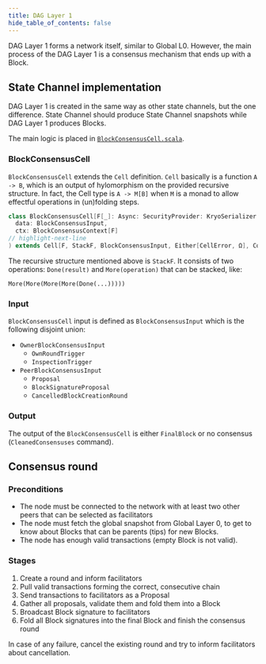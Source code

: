 ```yaml
---
title: DAG Layer 1
hide_table_of_contents: false
---
```


<head>
  <title>DAG Layer 1</title>
  <meta
    name="description"
    content="Lorem ipsum"
  />
</head>

DAG Layer 1 forms a network itself, similar to Global L0. However, the main
process of the DAG Layer 1 is a consensus mechanism that ends up with a Block.

## State Channel implementation

DAG Layer 1 is created in the same way as other state channels, but the one
difference. State Channel should produce State Channel snapshots while DAG Layer
1 produces Blocks.

The main logic is placed in [`BlockConsensusCell.scala`](https://github.com/Constellation-Labs/tessellation/blob/master/modules/dag-l1/src/main/scala/org/tessellation/dag/l1/domain/consensus/block/BlockConsensusCell.scala).

### BlockConsensusCell

`BlockConsensusCell` extends the `Cell` definition.
`Cell` basically is a function `A -> B`, which is an output of hylomorphism on
the provided recursive structure. In fact, the Cell type is `A -> M[B]` when `M`
is a monad to allow effectful operations in (un)folding steps.

```scala
class BlockConsensusCell[F[_]: Async: SecurityProvider: KryoSerializer: Random: Logger](
  data: BlockConsensusInput,
  ctx: BlockConsensusContext[F]
// highlight-next-line
) extends Cell[F, StackF, BlockConsensusInput, Either[CellError, Ω], CoalgebraCommand](
```

The recursive structure mentioned above is `StackF`. It consists of two
operations: `Done(result)` and `More(operation)` that can be stacked, like:
```
More(More(More(More(Done(...)))))
```

### Input

`BlockConsensusCell` input is defined as `BlockConsensusInput` which is the
following disjoint union:
- `OwnerBlockConsensusInput`
  - `OwnRoundTrigger`
  - `InspectionTrigger`
- `PeerBlockConsensusInput`
  - `Proposal`
  - `BlockSignatureProposal`
  - `CancelledBlockCreationRound`

### Output

The output of the `BlockConsensusCell` is either `FinalBlock` or no consensus
(`CleanedConsensuses` command).

## Consensus round

### Preconditions

- The node must be connected to the network with at least two other peers that can
    be selected as facilitators
- The node must fetch the global snapshot from Global Layer 0, to get to know about
    Blocks that can be parents (tips) for new Blocks.
- The node has enough valid transactions (empty Block is not valid).

### Stages

1. Create a round and inform facilitators
2. Pull valid transactions forming the correct, consecutive chain
3. Send transactions to facilitators as a Proposal
4. Gather all proposals, validate them and fold them into a Block
5. Broadcast Block signature to facilitators
6. Fold all Block signatures into the final Block and finish the consensus round

In case of any failure, cancel the existing round and try to inform facilitators
about cancellation.
